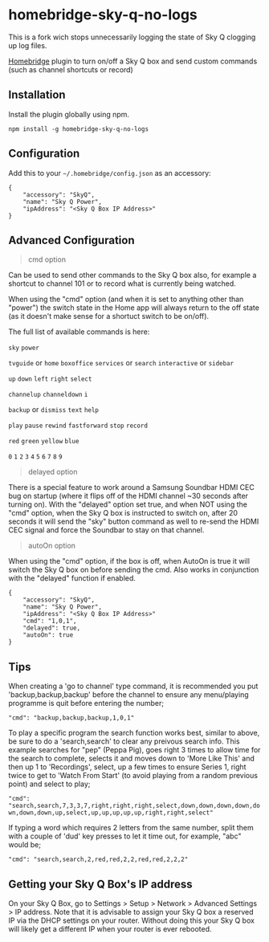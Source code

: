 # homebridge-sky-q-no-logs

This is a fork wich stops unnecessarily logging the state of Sky Q clogging up log files.

[Homebridge](https://github.com/nfarina/homebridge) plugin to turn on/off a Sky Q box and send custom commands (such as channel shortcuts or record)

## Installation

Install the plugin globally using npm.

```
npm install -g homebridge-sky-q-no-logs
```

## Configuration

Add this to your `~/.homebridge/config.json` as an accessory:
```
{
	"accessory": "SkyQ",
	"name": "Sky Q Power",
	"ipAddress": "<Sky Q Box IP Address>"
}
```

## Advanced Configuration

>cmd option

Can be used to send other commands to the Sky Q box also, for example a shortcut to channel 101 or to record what is currently being watched.

When using the "cmd" option (and when it is set to anything other than "power") the switch state in the Home app will always return to the off state (as it doesn't make sense for a shortuct switch to be on/off).

The full list of available commands is here:

`sky` `power`

`tvguide` or `home` `boxoffice` `services` or `search` `interactive` or `sidebar`

`up` `down` `left` `right` `select`

`channelup` `channeldown` `i`

`backup` or `dismiss` `text` `help`

`play` `pause` `rewind` `fastforward` `stop` `record`

`red` `green` `yellow` `blue`

`0` `1` `2` `3` `4` `5` `6` `7` `8` `9`



>delayed option

There is a special feature to work around a Samsung Soundbar HDMI CEC bug on startup (where it flips off of the HDMI channel ~30 seconds after turning on). With the "delayed" option set true, and when NOT using the "cmd" option, when the Sky Q box is instructed to switch on, after 20 seconds it will send the "sky" button command as well to re-send the HDMI CEC signal and force the Soundbar to stay on that channel.



>autoOn option

When using the "cmd" option, if the box is off, when AutoOn is true it will switch the Sky Q box on before sending the cmd. Also works in conjunction with the "delayed" function if enabled.


```
{
	"accessory": "SkyQ",
	"name": "Sky Q Power",
	"ipAddress": "<Sky Q Box IP Address>"
	"cmd": "1,0,1",
	"delayed": true,
	"autoOn": true
}
```
## Tips

When creating a 'go to channel' type command, it is recommended you put 'backup,backup,backup' before the channel to ensure any menu/playing programme is quit before entering the number;

```"cmd": "backup,backup,backup,1,0,1"```

To play a specific program the search function works best, similar to above, be sure to do a 'search,search' to clear any preivous search info. This example searches for "pep" (Peppa Pig), goes right 3 times to allow time for the search to complete, selects it and moves down to 'More Like This' and then up 1 to 'Recordings', select, up a few times to ensure Series 1, right twice to get to 'Watch From Start' (to avoid playing from a random previous point) and select to play;

```"cmd": "search,search,7,3,3,7,right,right,right,select,down,down,down,down,down,down,down,up,select,up,up,up,up,up,right,right,select"```

If typing a word which requires 2 letters from the same number, split them with a couple of 'dud' key presses to let it time out, for example, "abc" would be;

```"cmd": "search,search,2,red,red,2,2,red,red,2,2,2"```

## Getting your Sky Q Box's IP address

On your Sky Q Box, go to Settings > Setup > Network > Advanced Settings > IP address.
Note that it is advisable to assign your Sky Q box a reserved IP via the DHCP settings on your router. Without doing this your Sky Q box will likely get a different IP when your router is ever rebooted.
